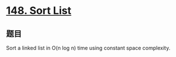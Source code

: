 # [148. Sort List](https://leetcode-cn.com/problems/sort-list/)

## 题目

Sort a linked list in O(n log n) time using constant space complexity.
